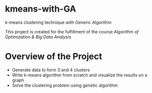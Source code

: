 # kmeans-with-GA
k-means clustering technique with Generic Algorithm

This project is created for the fulfillment of the course _Algorithm of Optimization & Big Data Analysis_

# Overview of the Project
- Generate data to form 3 and 4 clusters
- Write k-means algorithm from scratch and visualize the results on a graph
- Solve the clustering problem using genetic algorithm